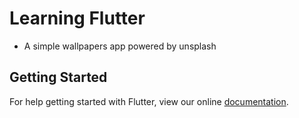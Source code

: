 # Learning Flutter

- A simple wallpapers app powered by unsplash

## Getting Started

For help getting started with Flutter, view our online
[documentation](https://flutter.io/).
